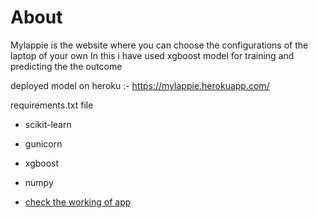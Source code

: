 # About
Mylappie is the website where you can choose the configurations of the laptop of your own
In this i have used xgboost model for training and predicting the the outcome

deployed model on heroku :- https://mylappie.herokuapp.com/

requirements.txt file
* scikit-learn
* gunicorn
* xgboost
* numpy


* [check the working of app](https://drive.google.com/file/d/1akbSheQUVbv58oO3EZYc9w-NtEJoi0kZ/view?usp=sharing)
